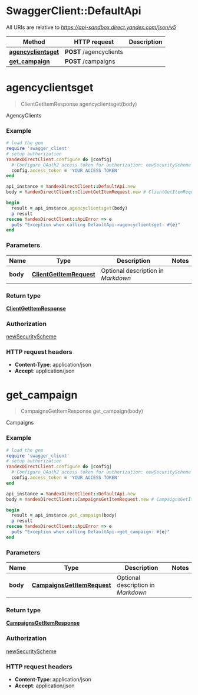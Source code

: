 # SwaggerClient::DefaultApi

All URIs are relative to *https://api-sandbox.direct.yandex.com/json/v5*

Method | HTTP request | Description
------------- | ------------- | -------------
[**agencyclientsget**](DefaultApi.md#agencyclientsget) | **POST** /agencyclients | 
[**get_campaign**](DefaultApi.md#get_campaign) | **POST** /campaigns | 

# **agencyclientsget**
> ClientGetItemResponse agencyclientsget(body)



AgencyClients

### Example

```ruby
# load the gem
require 'swagger_client'
# setup authorization
YandexDirectClient.configure do |config|
  # Configure OAuth2 access token for authorization: newSecurityScheme
  config.access_token = 'YOUR ACCESS TOKEN'
end

api_instance = YandexDirectClient::DefaultApi.new
body = YandexDirectClient::ClientGetItemRequest.new # ClientGetItemRequest | Optional description in *Markdown*

begin
  result = api_instance.agencyclientsget(body)
  p result
rescue YandexDirectClient::ApiError => e
  puts "Exception when calling DefaultApi->agencyclientsget: #{e}"
end
```

### Parameters

Name | Type | Description  | Notes
------------- | ------------- | ------------- | -------------
 **body** | [**ClientGetItemRequest**](ClientGetItemRequest.md)| Optional description in *Markdown* | 

### Return type

[**ClientGetItemResponse**](ClientGetItemResponse.md)

### Authorization

[newSecurityScheme](../README.md#newSecurityScheme)

### HTTP request headers

 - **Content-Type**: application/json
 - **Accept**: application/json



# **get_campaign**
> CampaignsGetItemResponse get_campaign(body)



Campaigns

### Example

```ruby
# load the gem
require 'swagger_client'
# setup authorization
YandexDirectClient.configure do |config|
  # Configure OAuth2 access token for authorization: newSecurityScheme
  config.access_token = 'YOUR ACCESS TOKEN'
end

api_instance = YandexDirectClient::DefaultApi.new
body = YandexDirectClient::CampaignsGetItemRequest.new # CampaignsGetItemRequest | Optional description in *Markdown*

begin
  result = api_instance.get_campaign(body)
  p result
rescue YandexDirectClient::ApiError => e
  puts "Exception when calling DefaultApi->get_campaign: #{e}"
end
```

### Parameters

Name | Type | Description  | Notes
------------- | ------------- | ------------- | -------------
 **body** | [**CampaignsGetItemRequest**](CampaignsGetItemRequest.md)| Optional description in *Markdown* | 

### Return type

[**CampaignsGetItemResponse**](CampaignsGetItemResponse.md)

### Authorization

[newSecurityScheme](../README.md#newSecurityScheme)

### HTTP request headers

 - **Content-Type**: application/json
 - **Accept**: application/json



